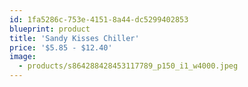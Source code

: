 ```yaml
---
id: 1fa5286c-753e-4151-8a44-dc5299402853
blueprint: product
title: 'Sandy Kisses Chiller'
price: '$5.85 - $12.40'
image:
  - products/s864288428453117789_p150_i1_w4000.jpeg
---
```

